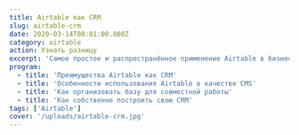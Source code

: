 ```yaml
---
title: Airtable как CRM
slug: airtable-crm
date: 2020-03-14T00:01:00.000Z
category: airtable
action: Узнать разницу
excerpt: 'Самое простое и распространённое применение Airtable в бизнесе — это управления заявками, сделками и контактами. Возможности, которые предоставляет Airtable для этого, где-то даже перекрывают возможности популярных CRM.'
program:
  - title: 'Преимущества Airtable как CRM'
  - title: 'Особенности использования Airtable в качестве CMS'
  - title: 'Как организовать базу для совместной работы'
  - title: 'Как собственно построить свою CRM'
tags: ['Airtable']
cover: '/uploads/airtable-crm.jpg'
---
```

